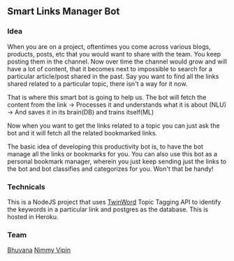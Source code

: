 ## Smart Links Manager Bot

### Idea

When you are on a project, oftentimes you come across various blogs, products, posts, etc that you would want to share with the team. You keep posting them in the channel. Now over time the channel would grow and will have a lot of content, that it becomes next to impossible to search for a particular article/post shared in the past. Say you want to find all the links shared related to a particular topic, there isn't a way for it now.

That is where this smart bot is going to help us. The bot will fetch the content from the link -> Processes it and understands what it is about (NLU) -> And saves it in its brain(DB) and trains itself(ML)

Now when you want to get the links related to a topic you can just ask the bot and it will fetch all the related bookmarked links.

The basic idea of developing this productivity bot is, to have the bot manage all the links or bookmarks for you. You can also use this bot as a personal bookmark manager, wherein you just keep sending just the links to the bot and bot classifies and categorizes for you. Won't that be handy!

### Technicals

This is a NodeJS project that uses [TwinWord](https://www.twinword.com/) Topic Tagging API  to identify the keywords in a particular link and postgres as the database. This is hosted in Heroku. 

### Team
[Bhuvana](https://github.com/bhuvana-guna)
[Nimmy Vipin](https://github.com/NimmyVipin)